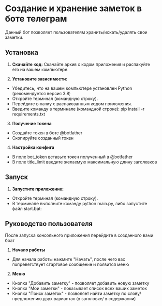 # Создание и хранение заметок в боте телеграм
Данный бот позволяет пользователям хранить/искать/удалять свои заметки.

## Установка

1. **Скачайте код:**
Скачайте архив с кодом приложения и распакуйте его на вашем компьютере.

2. **Установите зависимости:**
- Убедитесь, что на вашем компьютере установлен Python (рекомендуется версия 3.8)
- Откройте терминал (командную строку).
- Перейдите в папку с распакованным кодом приложения.
- Введите команду в терминале (командной строке): pip install -r requirements.txt

3.  **Получение токена**
- Создайте токен в боте @botfather
- Скопируйте созданный токен

4. **Настройка конфига**
- В поле bot_token вставьте токен полученный в @botfather
- В поле title_limit введите желаемую максимальную длину заголовков 

## Запуск

1. **Запустите приложение:**
- Откройте терминал (командную строку).
- В терминале выполните команду python main.py, либо запустите файл start.bat:

   
## Руководство пользователя
После запуска консольного приложения перейдите в созданного вами боат

1. **Начало работы**
- Для начала работы нажмите "Начать", после чего вас попреветствует стартовое сообщение и появится меню

2. **Меню**
- Кнопка "Добавить заметку" - позволяет добавить новую заметку
- Кнопка "Мои заметки" - показывает список всех ваших заметок
- Кнопка "Поиск заметок" - позволяет найти заметку по слову/предложению двух вариантах (в заголовке/ в содержании)

